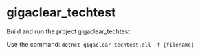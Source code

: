 # gigaclear_techtest

Build and run the project gigaclear_techtest

Use the command:
`dotnet gigaclear_techtest.dll -f [filename]`
